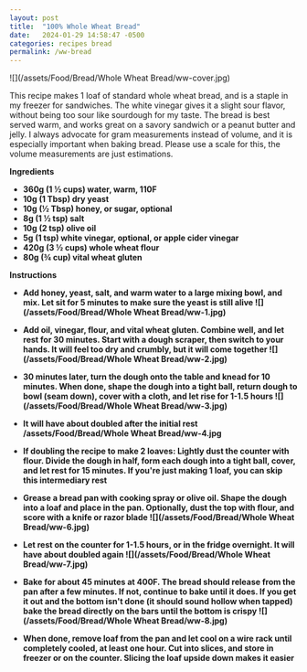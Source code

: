 ```yaml
---
layout: post
title:  "100% Whole Wheat Bread"
date:   2024-01-29 14:58:47 -0500
categories: recipes bread
permalink: /ww-bread
---
```


![](/assets/Food/Bread/Whole Wheat Bread/ww-cover.jpg)

This recipe makes 1 loaf of standard whole wheat bread, and is a staple in my freezer for sandwiches. The white vinegar gives it a slight sour flavor, without being too sour like sourdough for my taste. The bread is best served warm, and works great on a savory sandwich or a peanut butter and jelly. I always advocate for gram measurements instead of volume, and it is especially important when baking bread. Please use a scale for this, the volume measurements are just estimations. 

<b>Ingredients
- 360g (1 ½ cups) water, warm, 110F
- 10g (1 Tbsp) dry yeast
- 10g (½ Tbsp) honey, or sugar, optional
- 8g (1 ½ tsp) salt
- 10g (2 tsp) olive oil
- 5g (1 tsp) white vinegar, optional, or apple cider vinegar
- 420g (3 ½ cups) whole wheat flour
- 80g (¾ cup) vital wheat gluten

<b>Instructions
- Add honey, yeast, salt, and warm water to a large mixing bowl, and mix. Let sit for 5 minutes to make sure the yeast is still alive
![](/assets/Food/Bread/Whole Wheat Bread/ww-1.jpg)

- Add oil, vinegar, flour, and vital wheat gluten. Combine well, and let rest for 30 minutes. Start with a dough scraper, then switch to your hands. It will feel too dry and crumbly, but it will come together
![](/assets/Food/Bread/Whole Wheat Bread/ww-2.jpg)

- 30 minutes later, turn the dough onto the table and knead for 10 minutes. When done, shape the dough into a tight ball, return dough to bowl (seam down), cover with a cloth, and let rise for 1-1.5 hours
![](/assets/Food/Bread/Whole Wheat Bread/ww-3.jpg)

- It will have about doubled after the initial rest
/assets/Food/Bread/Whole Wheat Bread/ww-4.jpg

- If doubling the recipe to make 2 loaves: Lightly dust the counter with flour. Divide the dough in half, form each dough into a tight ball, cover, and let rest for 15 minutes. If you're just making 1 loaf, you can skip this intermediary rest
- Grease a bread pan with cooking spray or olive oil. Shape the dough into a loaf and place in the pan. Optionally, dust the top with flour, and score with a knife or razor blade
![](/assets/Food/Bread/Whole Wheat Bread/ww-6.jpg)

- Let rest on the counter for 1-1.5 hours, or in the fridge overnight. It will have about doubled again
![](/assets/Food/Bread/Whole Wheat Bread/ww-7.jpg)

- Bake for about 45 minutes at 400F. The bread should release from the pan after a few minutes. If not, continue to bake until it does. If you get it out and the bottom isn't done (it should sound hollow when tapped) bake the bread directly on the bars until the bottom is crispy
![](/assets/Food/Bread/Whole Wheat Bread/ww-8.jpg)

- When done, remove loaf from the pan and let cool on a wire rack until completely cooled, at least one hour. Cut into slices, and store in freezer or on the counter. Slicing the loaf upside down makes it easier